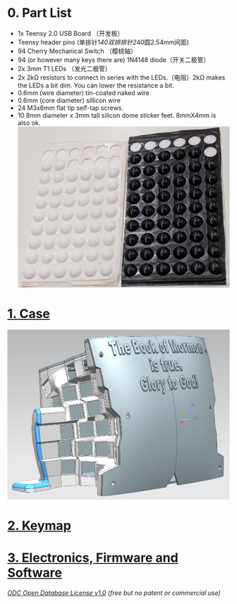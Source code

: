 # 0. Part List  
* 1x Teensy 2.0 USB Board （开发板）
* Teensy header pins (单排针1*40双排排针2*40圆2.54mm间距)  
* 94 Cherry Mechanical Switch （樱桃轴）
* 94 (or however many keys there are) 1N4148 diode（开关二极管）
* 2x 3mm T1 LEDs （发光二极管）  
* 2x 2kΩ resistors to connect in series with the LEDs.（电阻）2kΩ makes the LEDs a bit dim. You can lower the resistance a bit.   
* 0.6mm (wire diameter) tin-coated naked wire
* 0.6mm (core diameter) sillicon wire
* 24 M3x6mm flat tip self-tap screws.
* 10 8mm diameter x 3mm tall silicon dome sticker feet. 8mmX4mm is also ok.
![](SilliconRubberFeet.jpg)

# [1. Case](Case) 
![](Case0.JPG)

# [2. Keymap](Keymap) 

# [3. Electronics, Firmware and Software](ElectronicsFirmwareAndSoftware)


###### [ODC Open Database License v1.0](https://choosealicense.com/appendix/)  (free but no patent or commercial use)
